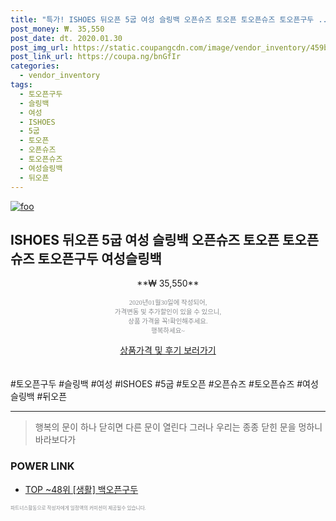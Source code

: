 ```yaml
--- 
title: "특가! ISHOES 뒤오픈 5굽 여성 슬링백 오픈슈즈 토오픈 토오픈슈즈 토오픈구두 ..." 
post_money: ₩. 35,550 
post_date: dt. 2020.01.30 
post_img_url: https://static.coupangcdn.com/image/vendor_inventory/459b/79c18b3422d9a1b65804d67db66a5cd79b2848508af70259a0fd69c8e87c.jpg 
post_link_url: https://coupa.ng/bnGfIr 
categories: 
  - vendor_inventory 
tags: 
  - 토오픈구두 
  - 슬링백 
  - 여성 
  - ISHOES 
  - 5굽 
  - 토오픈 
  - 오픈슈즈 
  - 토오픈슈즈 
  - 여성슬링백 
  - 뒤오픈 
--- 
```

[![foo](https://static.coupangcdn.com/image/vendor_inventory/459b/79c18b3422d9a1b65804d67db66a5cd79b2848508af70259a0fd69c8e87c.jpg)](https://coupa.ng/bnGfIr) 

## ISHOES 뒤오픈 5굽 여성 슬링백 오픈슈즈 토오픈 토오픈슈즈 토오픈구두 여성슬링백 
<p style="text-align: center;">**₩ 35,550**</p> 
<p style="text-align: center;"><span style="color: #898c8f; font-family: Georgia,Times,serif; font-size: 0.75em;">2020년01월30일에 작성되어, <br>가격변동 및 추가할인이 있을 수 있으니,<br> 상품 가격을 꼭!확인해주세요.<br>행복하세요~</span> 
</p>	 
<div markdown="0" style="text-align: center;"><a href="https://coupa.ng/bnGfIr" class="btn btn--success">상품가격 및 후기 보러가기</a></div> 
<br><br> 
  #토오픈구두 #슬링백 #여성 #ISHOES #5굽 #토오픈 #오픈슈즈 #토오픈슈즈 #여성슬링백 #뒤오픈 
<hr> 

> 행복의 문이 하나 닫히면 다른 문이 열린다 그러나 우리는 종종 닫힌 문을 멍하니 바라보다가 


### POWER LINK

* <a href="https://blog.naver.com/an0733/221789778856" target="_blank"> TOP ~48위 [생활] 백오픈구두</a>

<span style="color: #898c8f; font-family: Georgia,Times,serif; font-size: 0.55em;">파트너스활동으로 작성자에게 일정액의 커미션이 제공될수 있습니다.</span> 
